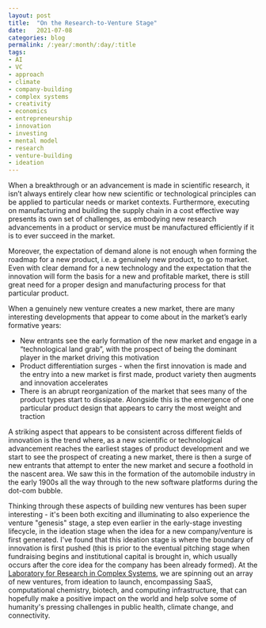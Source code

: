 ```yaml
---
layout: post
title:  "On the Research-to-Venture Stage"
date:   2021-07-08
categories: blog
permalink: /:year/:month/:day/:title
tags:
- AI
- VC
- approach
- climate
- company-building
- complex systems
- creativity
- economics
- entrepreneurship
- innovation
- investing
- mental model
- research
- venture-building
- ideation
---
```


When a breakthrough or an advancement is made in scientific research, it isn’t always entirely clear how new scientific or technological principles can be applied to particular needs or market contexts. Furthermore, executing on manufacturing and building the supply chain in a cost effective way presents its own set of challenges, as embodying new research advancements in a product or service must be manufactured efficiently if it is to ever succeed in the market.

Moreover, the expectation of demand alone is not enough when forming the roadmap for a new product, i.e. a genuinely new product, to go to market. Even with clear demand for a new technology and the expectation that the innovation will form the basis for a new and profitable market, there is still great need for a proper design and manufacturing process for that particular product.

When a genuinely new venture creates a new market, there are many interesting developments that appear to come about in the market’s early formative years:

- New entrants see the early formation of the new market and engage in a “technological land grab”, with the prospect of being the dominant player in the market driving this motivation
- Product differentiation surges - when the first innovation is made and the entry into a new market is first made, product variety then augments and innovation accelerates
- There is an abrupt reorganization of the market that sees many of the product types start to dissipate. Alongside this is the emergence of one particular product design that appears to carry the most weight and traction

A striking aspect that appears to be consistent across different fields of innovation is the trend where, as a new scientific or technological advancement reaches the earliest stages of product development and we start to see the prospect of creating a new market, there is then a surge of new entrants that attempt to enter the new market and secure a foothold in the nascent area. We saw this in the formation of the automobile industry in the early 1900s all the way through to the new software platforms during the dot-com bubble.

Thinking through these aspects of building new ventures has been super interesting -  it's been both exciting and illuminating to also experience the venture "genesis" stage, a step even earlier in the early-stage investing lifecycle, in the ideation stage when the idea for a new company/venture is first generated. I've found that this ideation stage is where the boundary of innovation is first pushed (this is prior to the eventual pitching stage when fundraising begins and institutional capital is brought in, which usually occurs after the core idea for the company has been already formed). At the [Laboratory for Research in Complex Systems](https://www.lrc.systems/), we are spinning out an array of new ventures, from ideation to launch, encompassing SaaS, computational chemistry, biotech, and computing infrastructure, that can hopefully make a positive impact on the world and help solve some of humanity's pressing challenges in public health, climate change, and connectivity.
